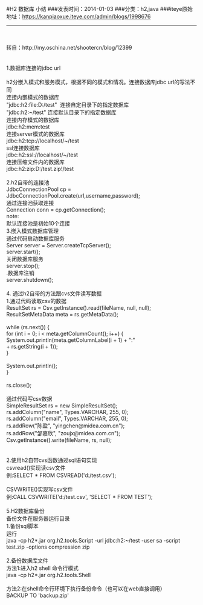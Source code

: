 #H2 数据库 小结
###发表时间：2014-01-03
###分类：h2,java
###iteye原始地址：<a href="https://kanpiaoxue.iteye.com/admin/blogs/1998676" target="_blank">https://kanpiaoxue.iteye.com/admin/blogs/1998676</a>

---

<div class="iteye-blog-content-contain" style="font-size: 14px;"> 
 <p>&nbsp;</p> 
 <p><span style="font-size: 14px; line-height: 1.8em;">转自：http://my.oschina.net/shootercn/blog/12399</span><span style="font-size: 14px; line-height: 1.8em;">&nbsp;</span></p> 
 <div id="blog_content" class="blog_content"> 
  <br>1.数据库连接的jdbc url&nbsp;
  <br>
  <br>h2分嵌入模式和服务模式，根据不同的模式和情况。连接数据库jdbc url的写法不同&nbsp;
  <br>连接内嵌模式的数据库&nbsp;
  <br>"jdbc:h2:file:D:/test"&nbsp; 连接自定目录下的指定数据库&nbsp;
  <br>"jdbc:h2:~/test" 连接默认目录下的指定数据库&nbsp;
  <br>连接内存模式的数据库&nbsp;
  <br>jdbc:h2:mem:test&nbsp;
  <br>连接server模式的数据库&nbsp;
  <br>jdbc:h2:tcp://localhost/~/test&nbsp;
  <br>ssl连接数据库&nbsp;
  <br>jdbc:h2:ssl://localhost/~/test&nbsp;
  <br>连接压缩文件内的数据库&nbsp;
  <br>jdbc:h2:zip:D:/test.zip!/test&nbsp;
  <br>
  <br>2.h2自带的连接池&nbsp;
  <br>JdbcConnectionPool cp = JdbcConnectionPool.create(url,username,password);&nbsp;
  <br>通过连接池获取连接&nbsp;
  <br>Connection conn = cp.getConnection();&nbsp;
  <br>note:&nbsp;
  <br>默认连接池是初始10个连接&nbsp;
  <br>3.嵌入模式数据库管理&nbsp;
  <br>通过代码启动数据库服务&nbsp;
  <br>Server server = Server.createTcpServer();&nbsp;
  <br>server.start();&nbsp;
  <br>关闭数据库服务&nbsp;
  <br>server.stop();&nbsp;
  <br>.数据库注销&nbsp;
  <br>server.shutdown();&nbsp;
  <br>
  <br>4. 通过h2自带的方法跟cvs文件读写数据&nbsp;
  <br>1.通过代码读取csv的数据&nbsp;
  <br>ResultSet rs = Csv.getInstance().read(fileName, null, null);&nbsp;
  <br>ResultSetMetaData meta = rs.getMetaData();&nbsp;
  <br>
  <br>while (rs.next()) {&nbsp;
  <br>for (int i = 0; i &lt; meta.getColumnCount(); i++) {&nbsp;
  <br>System.out.println(meta.getColumnLabel(i + 1) + ":"&nbsp;
  <br>+ rs.getString(i + 1));&nbsp;
  <br>}&nbsp;
  <br>
  <br>System.out.println();&nbsp;
  <br>}&nbsp;
  <br>
  <br>rs.close();&nbsp;
  <br>
  <br>通过代码写csv数据&nbsp;
  <br>SimpleResultSet rs = new SimpleResultSet();&nbsp;
  <br>rs.addColumn("name", Types.VARCHAR, 255, 0);&nbsp;
  <br>rs.addColumn("email", Types.VARCHAR, 255, 0);&nbsp;
  <br>rs.addRow("陈盈", "yingchen@midea.com.cn");&nbsp;
  <br>rs.addRow("邹嘉欣", "zoujx@midea.com.cn");&nbsp;
  <br>Csv.getInstance().write(fileName, rs, null);&nbsp;
  <br>
  <br>
  <br>2.使用h2自带cvs函数通过sql语句实现&nbsp;
  <br>csvread()实现读csv文件&nbsp;
  <br>例:SELECT * FROM CSVREAD('d:/test.csv');&nbsp;
  <br>
  <br>CSVWRITE()实现写csv文件&nbsp;
  <br>例:CALL CSVWRITE('d:/test.csv', 'SELECT * FROM TEST');&nbsp;
  <br>
  <br>5.H2数据库备份&nbsp;
  <br>备份文件在服务器运行目录&nbsp;
  <br>1.备份sql脚本&nbsp;
  <br>运行&nbsp;
  <br>java -cp h2*.jar org.h2.tools.Script -url jdbc:h2:~/test -user sa -script test.zip -options compression zip&nbsp;
  <br>
  <br>2.备份数据库文件&nbsp;
  <br>方法1:进入h2 shell 命令行模式&nbsp;
  <br>java -cp h2*.jar org.h2.tools.Shell&nbsp;
  <br>
  <br>方法2:在shell命令行环境下执行备份命令（也可以在web直接调用）&nbsp;
  <br>BACKUP TO 'backup.zip'
 </div> 
</div>